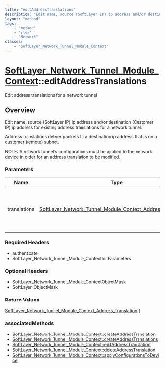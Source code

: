 ```yaml
---
title: "editAddressTranslations"
description: "Edit name, source (SoftLayer IP) ip address and/or destination (Customer IP) ip address for existing address translation... "
layout: "method"
tags:
    - "method"
    - "sldn"
    - "Network"
classes:
    - "SoftLayer_Network_Tunnel_Module_Context"
---
```

# [SoftLayer_Network_Tunnel_Module_Context](/reference/services/SoftLayer_Network_Tunnel_Module_Context)::editAddressTranslations

Edit address translations for a network tunnel


## Overview 
Edit name, source (SoftLayer IP) ip address and/or destination (Customer IP) ip address for existing address translations for a network tunnel. 

Address translations deliver packets to a destination ip address that is on a customer (remote) subnet. 

NOTE:  A network tunnel's configurations must be applied to the network device in order for an address translation to be modified. 

### Parameters 
|Name | Type | Description |
| --- | --- | --- |
|translations| <a href='/reference/datatypes/SoftLayer_Network_Tunnel_Module_Context_Address_Translation'>SoftLayer_Network_Tunnel_Module_Context_Address_Translation[] </a>| The address translations to edit for an IPSec network tunnel.|


### Required Headers
* authenticate
* SoftLayer_Network_Tunnel_Module_ContextInitParameters

### Optional Headers
* SoftLayer_Network_Tunnel_Module_ContextObjectMask
* SoftLayer_ObjectMask

### Return Values
<a href='/reference/datatypes/SoftLayer_Network_Tunnel_Module_Context_Address_Translation'>SoftLayer_Network_Tunnel_Module_Context_Address_Translation[] </a>


### associatedMethods

*  [SoftLayer_Network_Tunnel_Module_Context::createAddressTranslation](/reference/services/SoftLayer_Network_Tunnel_Module_Context/createAddressTranslation )
*  [SoftLayer_Network_Tunnel_Module_Context::createAddressTranslations](/reference/services/SoftLayer_Network_Tunnel_Module_Context/createAddressTranslations )
*  [SoftLayer_Network_Tunnel_Module_Context::editAddressTranslation](/reference/services/SoftLayer_Network_Tunnel_Module_Context/editAddressTranslation )
*  [SoftLayer_Network_Tunnel_Module_Context::deleteAddressTranslation](/reference/services/SoftLayer_Network_Tunnel_Module_Context/deleteAddressTranslation )
*  [SoftLayer_Network_Tunnel_Module_Context::applyConfigurationsToDevice](/reference/services/SoftLayer_Network_Tunnel_Module_Context/applyConfigurationsToDevice )

